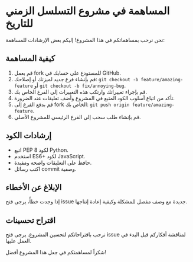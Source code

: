 # المساهمة في مشروع التسلسل الزمني للتاريخ

نحن نرحب بمساهماتكم في هذا المشروع! إليكم بعض الإرشادات للمساهمة:

## كيفية المساهمة

1. قم بعمل fork للمستودع على حسابك في GitHub.
2. قم بإنشاء فرع جديد لميزتك أو إصلاحك: `git checkout -b feature/amazing-feature` أو `git checkout -b fix/annoying-bug`.
3. قم بإجراء تغييراتك وارتكب هذه التغييرات إلى الفرع الخاص بك.
4. تأكد من اتباع أسلوب الكود المتبع في المشروع وأضف تعليقات عند الضرورة.
5. قم بدفع الفرع إلى fork الخاص بك: `git push origin feature/amazing-feature`.
6. قم بإنشاء طلب سحب إلى الفرع الرئيسي للمشروع الأصلي.

## إرشادات الكود

- اتبع PEP 8 لكود Python.
- استخدم ES6+ لكود JavaScript.
- حافظ على التعليقات واضحة ومفيدة.
- اكتب رسائل commit وصفية.

## الإبلاغ عن الأخطاء

إذا وجدت خطأً، يرجى فتح issue جديدة مع وصف مفصل للمشكلة وكيفية إعادة إنتاجها.

## اقتراح تحسينات

نرحب باقتراحاتكم لتحسين المشروع. يرجى فتح issue لمناقشة أفكاركم قبل البدء في العمل عليها.

شكراً لمساهمتكم في جعل هذا المشروع أفضل!
